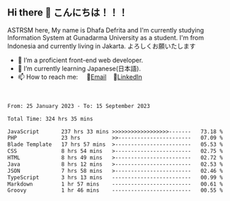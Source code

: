 ## Hi there 👋 こんにちは！！！
ASTRSM here, My name is Dhafa Defrita and I'm currently studying Information System at Gunadarma University as a student. I'm from Indonesia and currently living in Jakarta. よろしくお願いたします

- 🔭 I’m a proficient front-end web developer.
- 🌱 I’m currently learning Japanese(日本語).
- 📫 How to reach me: &nbsp;&nbsp;&nbsp;&nbsp;📧[Email](dhafadefrita@gmail.com)&nbsp;&nbsp;&nbsp;&nbsp;💼[LinkedIn](https://www.linkedin.com/in/dhafa-defrita-rama-yudistira-9357a9229/)
<br>
<!-- <p align="left">
<a href="https://github.com/ASTRSM">
  <img height="180em" src="https://github-readme-stats-eight-theta.vercel.app/api?username=ASTRSM&show_icons=true&theme=dracula&include_all_commits=true&count_private=true"/>
  <img height="180em" src="https://github-readme-stats-eight-theta.vercel.app/api/top-langs/?username=ASTRSM&layout=compact&langs_count=8&theme=dracula"/>
</a>
</p> -->

<!--START_SECTION:waka-->

```txt
From: 25 January 2023 - To: 15 September 2023

Total Time: 324 hrs 35 mins

JavaScript       237 hrs 33 mins >>>>>>>>>>>>>>>>>>-------   73.18 %
PHP              23 hrs          >>-----------------------   07.09 %
Blade Template   17 hrs 57 mins  >------------------------   05.53 %
CSS              8 hrs 54 mins   >------------------------   02.75 %
HTML             8 hrs 49 mins   >------------------------   02.72 %
Java             8 hrs 12 mins   >------------------------   02.53 %
JSON             7 hrs 58 mins   >------------------------   02.46 %
TypeScript       3 hrs 13 mins   -------------------------   00.99 %
Markdown         1 hr 57 mins    -------------------------   00.61 %
Groovy           1 hr 46 mins    -------------------------   00.55 %
```

<!--END_SECTION:waka-->
